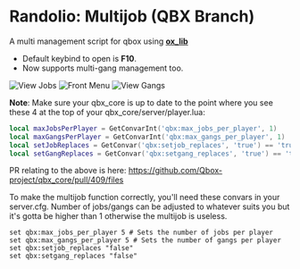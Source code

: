 # Randolio: Multijob (QBX Branch)

A multi management script for qbox using [**ox_lib**](https://github.com/overextended/ox_lib/releases/tag/v3.1.4)

* Default keybind to open is **F10**.
* Now supports multi-gang management too.

![View Jobs](https://i.imgur.com/R5ln3nt.png)
![Front Menu](https://i.imgur.com/I7YUOE6.png)
![View Gangs](https://i.imgur.com/Qxfv7fD.png)

**Note**: Make sure your qbx_core is up to date to the point where you see these 4 at the top of your qbx_core/server/player.lua:

```lua
local maxJobsPerPlayer = GetConvarInt('qbx:max_jobs_per_player', 1)
local maxGangsPerPlayer = GetConvarInt('qbx:max_gangs_per_player', 1)
local setJobReplaces = GetConvar('qbx:setjob_replaces', 'true') == 'true'
local setGangReplaces = GetConvar('qbx:setgang_replaces', 'true') == 'true'
```
PR relating to the above is here: https://github.com/Qbox-project/qbx_core/pull/409/files

To make the multijob function correctly, you'll need these convars in your server.cfg. Number of jobs/gangs can be adjusted to whatever suits you but it's gotta be higher than 1 otherwise the multijob is useless.

```
set qbx:max_jobs_per_player 5 # Sets the number of jobs per player
set qbx:max_gangs_per_player 5 # Sets the number of gangs per player
set qbx:setjob_replaces "false"
set qbx:setgang_replaces "false"
```
